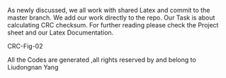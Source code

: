 As newly discussed, we all work with shared Latex and commit to the master branch. We add our work directly to the repo.
Our Task is about calculating CRC checksum. For further reading please check the Project sheet and our Latex Documentation.


CRC-Fig-02


All the Codes are generated ,all rights reserved by and belong to Liudongnan Yang

